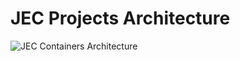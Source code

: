 # JEC Projects Architecture

![JEC Containers Architecture](https://raw.githubusercontent.com/pechemann/JEC/master/wiki/dist/assets/jec-spec/jec-domains-architecture.png "EC Containers Architecture")

